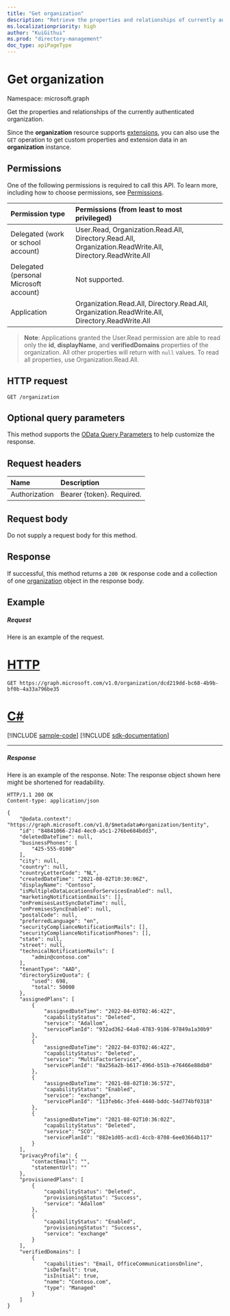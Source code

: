 ```yaml
---
title: "Get organization"
description: "Retrieve the properties and relationships of currently authenticated organization."
ms.localizationpriority: high
author: "KuiGithui"
ms.prod: "directory-management"
doc_type: apiPageType
---
```


# Get organization

Namespace: microsoft.graph

Get the properties and relationships of the currently authenticated organization.

Since the **organization** resource supports [extensions](/graph/extensibility-overview), you can also use the `GET` operation to get custom properties and extension data in an **organization** instance.

## Permissions

One of the following permissions is required to call this API. To learn more, including how to choose permissions, see [Permissions](/graph/permissions-reference).

|Permission type      | Permissions (from least to most privileged)              |
|:--------------------|:---------------------------------------------------------|
|Delegated (work or school account) | User.Read, Organization.Read.All, Directory.Read.All, Organization.ReadWrite.All, Directory.ReadWrite.All   |
|Delegated (personal Microsoft account) | Not supported.    |
|Application | Organization.Read.All, Directory.Read.All, Organization.ReadWrite.All, Directory.ReadWrite.All |

> **Note**: Applications granted the User.Read permission are able to read only the **id**, **displayName**, and **verifiedDomains** properties of the organization.  All other properties will return with `null` values. To read all properties, use Organization.Read.All.

## HTTP request

<!-- { "blockType": "ignored" } -->

```http
GET /organization
```

## Optional query parameters

This method supports the [OData Query Parameters](/graph/query-parameters) to help customize the response.

## Request headers

| Name       | Description|
|:-----------|:----------|
| Authorization  | Bearer {token}. Required. |

## Request body

Do not supply a request body for this method.

## Response

If successful, this method returns a `200 OK` response code and a collection of one [organization](../resources/organization.md) object in the response body.

## Example

##### Request

Here is an example of the request.

# [HTTP](#tab/http)
<!-- {
  "blockType": "request",
  "name": "get_organization_1"
}-->

```msgraph-interactive
GET https://graph.microsoft.com/v1.0/organization/dcd219dd-bc68-4b9b-bf0b-4a33a796be35
```

# [C#](#tab/csharp)
[!INCLUDE [sample-code](../includes/snippets/csharp/get-organization-1-csharp-snippets.md)]
[!INCLUDE [sdk-documentation](../includes/snippets/snippets-sdk-documentation-link.md)]

---


##### Response

Here is an example of the response. Note: The response object shown here might be shortened for readability.
<!-- {
  "blockType": "response",
  "truncated": true,
  "@odata.type": "microsoft.graph.organization"
} -->

```http
HTTP/1.1 200 OK
Content-type: application/json

{
    "@odata.context": "https://graph.microsoft.com/v1.0/$metadata#organization/$entity",
    "id": "84841066-274d-4ec0-a5c1-276be684bdd3",
    "deletedDateTime": null,
    "businessPhones": [
        "425-555-0100"
    ],
    "city": null,
    "country": null,
    "countryLetterCode": "NL",
    "createdDateTime": "2021-08-02T10:30:06Z",
    "displayName": "Contoso",
    "isMultipleDataLocationsForServicesEnabled": null,
    "marketingNotificationEmails": [],
    "onPremisesLastSyncDateTime": null,
    "onPremisesSyncEnabled": null,
    "postalCode": null,
    "preferredLanguage": "en",
    "securityComplianceNotificationMails": [],
    "securityComplianceNotificationPhones": [],
    "state": null,
    "street": null,
    "technicalNotificationMails": [
        "admin@contoso.com"
    ],
    "tenantType": "AAD",
    "directorySizeQuota": {
        "used": 698,
        "total": 50000
    },
    "assignedPlans": [
        {
            "assignedDateTime": "2022-04-03T02:46:42Z",
            "capabilityStatus": "Deleted",
            "service": "Adallom",
            "servicePlanId": "932ad362-64a8-4783-9106-97849a1a30b9"
        },
        {
            "assignedDateTime": "2022-04-03T02:46:42Z",
            "capabilityStatus": "Deleted",
            "service": "MultiFactorService",
            "servicePlanId": "8a256a2b-b617-496d-b51b-e76466e88db0"
        },
        {
            "assignedDateTime": "2021-08-02T10:36:57Z",
            "capabilityStatus": "Enabled",
            "service": "exchange",
            "servicePlanId": "113feb6c-3fe4-4440-bddc-54d774bf0318"
        },
        {
            "assignedDateTime": "2021-08-02T10:36:02Z",
            "capabilityStatus": "Deleted",
            "service": "SCO",
            "servicePlanId": "882e1d05-acd1-4ccb-8708-6ee03664b117"
        }
    ],
    "privacyProfile": {
        "contactEmail": "",
        "statementUrl": ""
    },
    "provisionedPlans": [
        {
            "capabilityStatus": "Deleted",
            "provisioningStatus": "Success",
            "service": "Adallom"
        },
        {
            "capabilityStatus": "Enabled",
            "provisioningStatus": "Success",
            "service": "exchange"
        }
    ],
    "verifiedDomains": [
        {
            "capabilities": "Email, OfficeCommunicationsOnline",
            "isDefault": true,
            "isInitial": true,
            "name": "Contoso.com",
            "type": "Managed"
        }
    ]
}
```

<!-- uuid: 8fcb5dbc-d5aa-4681-8e31-b001d5168d79
2015-10-25 14:57:30 UTC -->
<!-- {
  "type": "#page.annotation",
  "description": "Get organization",
  "keywords": "",
  "section": "documentation",
  "tocPath": "",
  "suppressions": [
  ]
}-->

